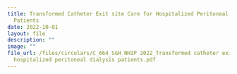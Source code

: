 ```yaml
---
title: Transformed Catheter Exit site Care for Hospitalized Peritoneal Dialysis
  Patients
date: 2022-10-01
layout: file
description: ""
image: ""
file_url: /files/circulars/C_664_SGH_NHIP 2022_Transformed catheter exit-site care for
  hospitalized peritoneal dialysis patients.pdf
---
```

